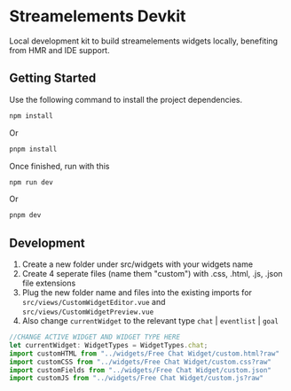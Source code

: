 # Streamelements Devkit

Local development kit to build streamelements widgets locally, benefiting from HMR and IDE support.

## Getting Started

Use the following command to install the project dependencies. 

```bash
npm install
```
Or
```bash
pnpm install
```
Once finished, run with this
```bash
npm run dev
```
Or
```bash
pnpm dev
```


## Development

1. Create a new folder under src/widgets with your widgets name
1. Create 4 seperate files (name them "custom") with .css, .html, .js, .json file extensions
3. Plug the new folder name and files into the existing imports for `src/views/CustomWidgetEditor.vue` and `src/views/CustomWidgetPreview.vue`
4. Also change `currentWidget` to the relevant type `chat` | `eventlist` | `goal`

```Typescript
//CHANGE ACTIVE WIDGET AND WIDGET TYPE HERE
let currentWidget: WidgetTypes = WidgetTypes.chat;
import customHTML from "../widgets/Free Chat Widget/custom.html?raw"
import customCSS from "../widgets/Free Chat Widget/custom.css?raw"
import customFields from "../widgets/Free Chat Widget/custom.json"
import customJS from "../widgets/Free Chat Widget/custom.js?raw"
```